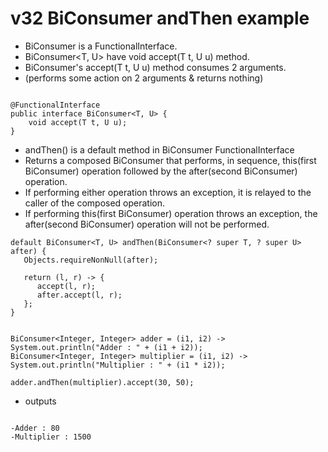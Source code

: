 # v32 BiConsumer andThen example


 - BiConsumer is a FunctionalInterface.
 - BiConsumer<T, U> have void accept(T t, U u) method.
 - BiConsumer's accept(T t, U u) method consumes 2 arguments. 
 - (performs some action on 2 arguments & returns nothing)
    
````

@FunctionalInterface
public interface BiConsumer<T, U> {
    void accept(T t, U u);
}

````

 - andThen() is a default method in BiConsumer FunctionalInterface
 - Returns a composed BiConsumer that performs, in sequence, this(first BiConsumer) operation followed by the after(second BiConsumer) operation.
 - If performing either operation throws an exception, it is relayed to the caller of the composed operation.
 - If performing this(first BiConsumer) operation throws an exception, the after(second BiConsumer) operation will not be performed.
 
````
default BiConsumer<T, U> andThen(BiConsumer<? super T, ? super U> after) {
   Objects.requireNonNull(after);

   return (l, r) -> {
      accept(l, r);
      after.accept(l, r);
   };
}
````




````

BiConsumer<Integer, Integer> adder = (i1, i2) -> System.out.println("Adder : " + (i1 + i2));
BiConsumer<Integer, Integer> multiplier = (i1, i2) -> System.out.println("Multiplier : " + (i1 * i2));
		
adder.andThen(multiplier).accept(30, 50);

````

- outputs 
````

-Adder : 80
-Multiplier : 1500

````